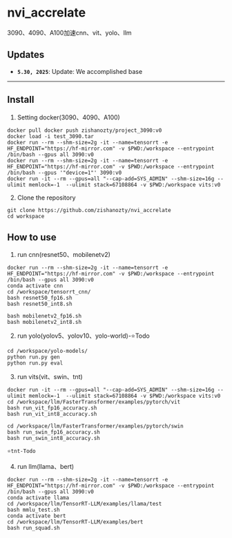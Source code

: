 # nvi_accrelate
3090、4090、A100加速cnn、vit、yolo、llm

## Updates
* **`5.30, 2025`**: Update: We accomplished base
* **

## Install
1. Setting docker(3090、4090、A100)
```
docker pull docker push zishanozty/project_3090:v0
docker load -i test_3090.tar
docker run --rm --shm-size=2g -it --name=tensorrt -e HF_ENDPOINT="https://hf-mirror.com" -v $PWD:/workspace --entrypoint /bin/bash --gpus all 3090:v0
docker run --rm --shm-size=2g -it --name=tensorrt -e HF_ENDPOINT="https://hf-mirror.com" -v $PWD:/workspace --entrypoint /bin/bash --gpus '"device=1"' 3090:v0
docker run -it --rm --gpus=all "--cap-add=SYS_ADMIN" --shm-size=16g --ulimit memlock=-1  --ulimit stack=67108864 -v $PWD:/workspace vits:v0
```

2. Clone the repository
```
git clone https://github.com/zishanozty/nvi_accrelate
cd workspace
```

## How to use 
1. run cnn(resnet50、mobilenetv2)
```
docker run --rm --shm-size=2g -it --name=tensorrt -e HF_ENDPOINT="https://hf-mirror.com" -v $PWD:/workspace --entrypoint /bin/bash --gpus all 3090:v0
conda activate cnn
cd /workspace/tensorrt_cnn/
bash resnet50_fp16.sh
bash resnet50_int8.sh

bash mobilenetv2_fp16.sh
bash mobilenetv2_int8.sh
```

2. run yolo(yolov5、yolov10、yolo-world)-⭐Todo
```
cd /workspace/yolo-models/
python run.py gen
python run.py eval
```

3. run vits(vit、swin、tnt)
```
docker run -it --rm --gpus=all "--cap-add=SYS_ADMIN" --shm-size=16g --ulimit memlock=-1  --ulimit stack=67108864 -v $PWD:/workspace vits:v0
cd /workspace/llm/FasterTransformer/examples/pytorch/vit
bash run_vit_fp16_accuracy.sh
bash run_vit_int8_accuracy.sh

cd /workspace/llm/FasterTransformer/examples/pytorch/swin
bash run_swin_fp16_accuracy.sh
bash run_swin_int8_accuracy.sh

⭐tnt-Todo
```

4. run llm(llama、bert)
```
docker run --rm --shm-size=2g -it --name=tensorrt -e HF_ENDPOINT="https://hf-mirror.com" -v $PWD:/workspace --entrypoint /bin/bash --gpus all 3090:v0
conda activate llama
cd /workspace/llm/TensorRT-LLM/examples/llama/test
bash mmlu_test.sh
conda activate bert
cd /workspace/llm/TensorRT-LLM/examples/bert
bash run_squad.sh
```


